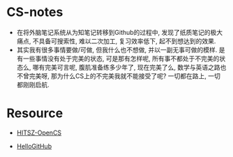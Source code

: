 # CS-notes
- 在将外脑笔记系统从为知笔记转移到Github的过程中, 发现了纸质笔记的极大痛点, 不具备可搜索性, 难以二次加工, 复习效率低下, 起不到想达到的效果.
- 其实我有很多事情要做/可做, 但我什么也不想做, 并以一副无事可做的模样. 是有一些事情没有处于完美的状态, 可是那有怎样呢, 所有事不都处于不完美的状态么, 哪有完美可言呢, 腹肌准备练多少年了, 现在完美了么, 数学与英语之路也不曾完美呀, 那为什么CS上的不完美我就不能接受了呢? 一切都在路上, 一切都刚刚启航.

# Resource
- [HITSZ-OpenCS](https://github.com/hewei2001/HITSZ-OpenCS)

- [HelloGitHub](https://github.com/521xueweihan/HelloGitHub)